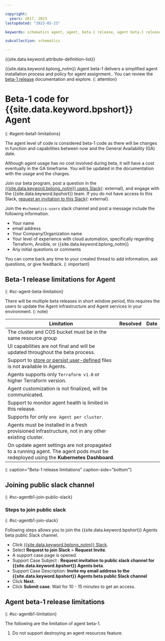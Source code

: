 ```yaml
---

copyright:
  years: 2017, 2023
lastupdated: "2023-05-23"

keywords: schematics agent, agent, beta-1 release, agent beta-1 release

subcollection: schematics

---
```


{{site.data.keyword.attribute-definition-list}}

{{site.data.keyword.bplong_notm}} Agent beta-1 delivers a simplified agent installation process and policy for agent assignment.. You can review the [beta-1 release](/docs/schematics?topic=schematics-schematics-relnotes&interface=cli#schematics-mar2223) documentation and explore. 
{: attention}

# Beta-1 code for {{site.data.keyword.bpshort}} Agent
{: #agent-beta1-limitations}

The agent level of code is considered beta-1 code as there will be changes in function and capabilities between now and the General Availability (GA) date.

Although agent usage has no cost involved during beta, it will have a cost eventually in the GA timeframe. You will be updated in the documentation with the usage and the charges.



Join our beta program, post a question in the [{{site.data.keyword.bplong_notm}} users Slack](https://ibm-argonauts.slack.com/archives/CLKR4FE90){: external}, and engage with the {{site.data.keyword.bpshort}} team. If you do not have access to this Slack, [request an invitation to this Slack](https://cloud.ibm.com/schematics/slack){: external}.

Join the `#schematics-users` slack channel and post a message include the following information.

- Your name
- email address
- Your Company/Organization name
- Your level of experience with cloud automation, specifically regarding Terraform, Ansible, or {{site.data.keyword.bplong_notm}}
- Any initial questions or comments

You can come back any time to your created thread to add information, ask questions, or give feedback.
{: important}

## Beta-1 release limitations for Agent
{: #sc-agent-beta-limitation}

There will be multiple beta releases in short window period, this requires the users to update the Agent infrastructure and Agent services in your environment.
{: note}

|  Limitation | Resolved | Date |
| --- |--- | --- | 
| The cluster and COS bucket must be in the same resource group | | | 
| UI capabilities are not final and will be updated throughout the beta process.| | |
| Support to [store or persist user-defined](/docs/schematics?topic=schematics-general-faq#persist-file) files is not available in Agents.| | |
| Agents supports only `Terraform v1.0` or higher Terraform version. | | |
| Agent customization is not finalized, will be communicated. | | |
| Support to monitor agent health is limited in this release.| | |
| Supports for only `one Agent per cluster`. | | |
| Agents must be installed in a fresh provisioned infrastructure, not in any other existing cluster.
| On update agent settings are not propagated to a running agent. The agent pods must be redeployed using the **Kubernetes Dashboard**. |  | |
{: caption="Beta-1 release limitations" caption-side="bottom"}

## Joining public slack channel
{: #sc-agentb1-join-public-slack}

### Steps to join public slack
{: #sc-agentb1-join-slack}

Following steps allows you to join the {{site.data.keyword.bpshort}} Agents beta public Slack channel.
- Click [{{site.data.keyword.bplong_notm}} Slack](https://cloud.ibm.com/schematics/slack).
- Select **Request to join Slack** > **Request Invite**.
- A support case page is opened.
- Support Case Subject : **Request invitation to public slack channel for {{site.data.keyword.bpshort}} Agents beta**.
- Support Case Description: **Invite my email address to the {{site.data.keyword.bpshort}} Agents beta public Slack channel**
- Click **Next**.
- Click **Submit case**. Wait for 10 - 15 minutes to get an access.

## Agent beta-1 release limitations
{: #sc-agentb1-limitation}

The following are the limitation of agent beta-1.

1. Do not support destroying an agent resources feature.
